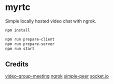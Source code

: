 # myrtc

Simple locally hosted video chat with ngrok.

```sh
npm install
```

```sh
npm run prepare-client
npm run prepare-server
npm run start
```

## Credits

[video-group-meeting](https://github.com/Hyunse/video-group-meeting)
[ngrok]()
[simple-peer]()
[socket.io]()
